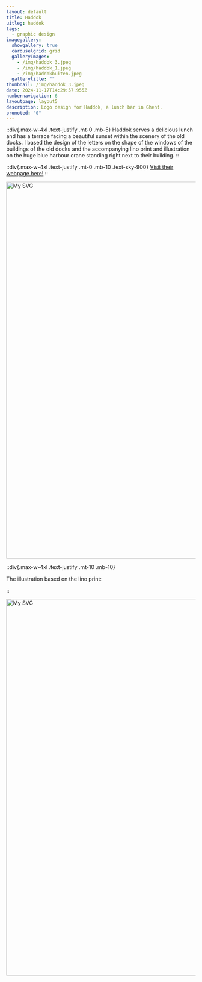 ```yaml
---
layout: default
title: Haddok
uitleg: h﻿addok
tags:
  - graphic design
imagegallery:
  showgallery: true
  carouselgrid: grid
  galleryImages:
    - /img/haddok_3.jpeg
    - /img/haddok_1.jpeg
    - /img/haddokbuiten.jpeg
  gallerytitle: ""
thumbnail: /img/haddok_3.jpeg
date: 2024-11-17T14:29:57.955Z
numbernavigation: 6
layoutpage: layout5
description: Logo design for Haddok, a lunch bar in Ghent. 
promoted: "0"
---
```


::div{.max-w-4xl .text-justify .mt-0 .mb-5}
Haddok serves a delicious lunch and has a terrace facing a beautiful sunset within the scenery of the old docks. I based the design of the letters on the shape of the windows of the buildings of the old docks and the accompanying lino print and illustration on the huge blue harbour crane standing right next to their building. 
::

::div{.max-w-4xl .text-justify .mt-0 .mb-10 .text-sky-900}
<a href="https://haddok.gent/en/" style="text-decoration: underline;">Visit their webpage here!</a>
::


<img src="/img/haddoklogo.svg" alt="My SVG" width="1000" />

::div{.max-w-4xl .text-justify .mt-10 .mb-10}

The illustration based on the lino print:

::

<img src="/img/haddoklogo2.svg" alt="My SVG" width="1000" />



